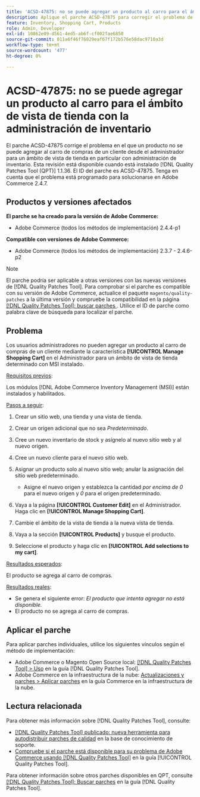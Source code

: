```yaml
---
title: 'ACSD-47875: no se puede agregar un producto al carro para el ámbito de vista de tienda con la administración de inventario'
description: Aplique el parche ACSD-47875 para corregir el problema de Adobe Commerce en el que un producto no se puede agregar a un carro de compras de clientes desde el administrador para un ámbito de vista de tienda determinado con administración de inventario.
feature: Inventory, Shopping Cart, Products
role: Admin, Developer
exl-id: 10862e09-d561-4ed5-ab6f-cf002fae6850
source-git-commit: 011a6f46f76029eaf67f172b576e58dac9710a3d
workflow-type: tm+mt
source-wordcount: '477'
ht-degree: 0%

---
```


# ACSD-47875: no se puede agregar un producto al carro para el ámbito de vista de tienda con la administración de inventario

El parche ACSD-47875 corrige el problema en el que un producto no se puede agregar al carro de compras de un cliente desde el administrador para un ámbito de vista de tienda en particular con administración de inventario. Esta revisión está disponible cuando está instalado [!DNL Quality Patches Tool (QPT)] 1.1.36. El ID del parche es ACSD-47875. Tenga en cuenta que el problema está programado para solucionarse en Adobe Commerce 2.4.7.

## Productos y versiones afectados

**El parche se ha creado para la versión de Adobe Commerce:**

* Adobe Commerce (todos los métodos de implementación) 2.4.4-p1

**Compatible con versiones de Adobe Commerce:**

* Adobe Commerce (todos los métodos de implementación) 2.3.7 - 2.4.6-p2

>[!NOTE]
>
>El parche podría ser aplicable a otras versiones con las nuevas versiones de [!DNL Quality Patches Tool]. Para comprobar si el parche es compatible con su versión de Adobe Commerce, actualice el paquete `magento/quality-patches` a la última versión y compruebe la compatibilidad en la página [[!DNL Quality Patches Tool]: buscar parches ](https://experienceleague.adobe.com/tools/commerce-quality-patches/index.html). Utilice el ID de parche como palabra clave de búsqueda para localizar el parche.

## Problema

Los usuarios administradores no pueden agregar un producto al carro de compras de un cliente mediante la característica **[!UICONTROL Manage Shopping Cart]** en el Administrador para un ámbito de vista de tienda determinado con MSI instalado.

<u>Requisitos previos</u>:

Los módulos [!DNL Adobe Commerce Inventory Management (MSI)] están instalados y habilitados.

<u>Pasos a seguir</u>:

1. Crear un sitio web, una tienda y una vista de tienda.
1. Crear un origen adicional que no sea *Predeterminado*.
1. Cree un nuevo inventario de stock y asígnelo al nuevo sitio web y al nuevo origen.
1. Cree un nuevo cliente para el nuevo sitio web.
1. Asignar un producto solo al nuevo sitio web; anular la asignación del sitio web predeterminado.

   * Asigne el nuevo origen y establezca la cantidad *por encima de 0* para el nuevo origen y *0* para el origen predeterminado.

1. Vaya a la página **[!UICONTROL Customer Edit]** en el Administrador. Haga clic en **[!UICONTROL Manage Shopping Cart]**.
1. Cambie el ámbito de la vista de tienda a la nueva vista de tienda.
1. Vaya a la sección **[!UICONTROL Products]** y busque el producto.
1. Seleccione el producto y haga clic en **[!UICONTROL Add selections to my cart]**.

<u>Resultados esperados</u>:

El producto se agrega al carro de compras.

<u>Resultados reales</u>:

* Se genera el siguiente error: *El producto que intenta agregar no está disponible.*
* El producto no se agrega al carro de compras.

## Aplicar el parche

Para aplicar parches individuales, utilice los siguientes vínculos según el método de implementación:

* Adobe Commerce o Magento Open Source local: [[!DNL Quality Patches Tool] > Uso](/help/tools/quality-patches-tool/usage.md) en la guía [!DNL Quality Patches Tool].
* Adobe Commerce en la infraestructura de la nube: [Actualizaciones y parches > Aplicar parches](https://experienceleague.adobe.com/docs/commerce-cloud-service/user-guide/develop/upgrade/apply-patches.html) en la guía Commerce en la infraestructura de la nube.

## Lectura relacionada

Para obtener más información sobre [!DNL Quality Patches Tool], consulte:

* [[!DNL Quality Patches Tool] publicado: nueva herramienta para autodistribuir parches de calidad](https://experienceleague.adobe.com/en/docs/commerce-operations/tools/quality-patches-tool/quality-patches-tool-to-self-serve-quality-patches) en la base de conocimiento de soporte.
* [Compruebe si el parche está disponible para su problema de Adobe Commerce usando [!DNL Quality Patches Tool]](/help/tools/quality-patches-tool/patches-available-in-qpt/check-patch-for-magento-issue-with-magento-quality-patches.md) en la guía [!UICONTROL Quality Patches Tool].


Para obtener información sobre otros parches disponibles en QPT, consulte [[!DNL Quality Patches Tool]: Buscar parches](https://experienceleague.adobe.com/tools/commerce-quality-patches/index.html) en la guía [!DNL Quality Patches Tool].
